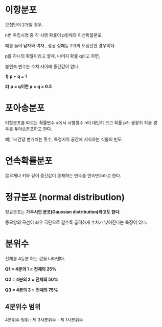 # 이항분포

모집단이 2개일 경우.

n번 독립시행 중 각 시행 확률이 p일때의 이산확률분포.

예를 들어 남자와 여자 , 성공 실패등 2개의 모집단인 경우이다.

p를 하나의 확률이라고 할때, 나머지 확률 q라고 하면, 

불연속 변수는 수치 사이에 중간값이 없다.

__1) p + q = 1__
 
__2) p = q이면 p = q = 0.5__

# 포아송분포 

이항분포를 따르는 확률변수 x에서 시행횟수 n이 대단히 크고 확률 p가 굉장히 작을 경우를 푸아송분포하고 한다.

예) 1시간당 번개치는 횟수, 특정지역 공간에 서식하는 식물의 빈도

# 연속확률분포

뭄무게나 키와 같이 중간값이 존재하는 변수를 연속변수라고 한다.


# 정규분포 (normal distribution)

정규분포는 __가우시안 분포(Gaussian distribution)라고도 한다.__

종모양의 곡선이 좌우 극단으로 갈수록 급격하게 수치가 낮아진다는 특징이 있다.



# 분위수

전체를 4등분 하는 값을 나타낸다.

__Q1 = 4분의 1 = 전체의 25%__

__Q2 = 4분의 2 = 전체의 50%__

__Q3 = 4분의 3 = 전체의 75%__

## 4분위수 범위

4분위수 범위 : 제 3사분위수 - 제 1사분위수 

